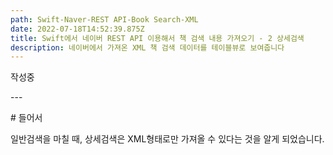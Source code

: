 ```yaml
---
path: Swift-Naver-REST API-Book Search-XML
date: 2022-07-18T14:52:39.875Z
title: Swift에서 네이버 REST API 이용해서 책 검색 내용 가져오기 - 2 상세검색
description: 네이버에서 가져온 XML 책 검색 데이터를 테이블뷰로 보여줍니다
---
```

작성중

\---

\# 들어서

일반검색을 마칠 때, 상세검색은 XML형태로만 가져올 수 있다는 것을 알게 되었습니다.